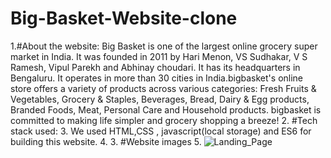 # Big-Basket-Website-clone
1.#About the website:
Big Basket is one of the largest online grocery super market in India. It was founded in 2011 by Hari Menon, VS Sudhakar, V S Ramesh, Vipul Parekh and Abhinay choudari. It has its headquarters in Bengaluru. It operates in more than 30 cities in India.bigbasket's online store offers a variety of products across various categories: Fresh Fruits & Vegetables, Grocery & Staples, Beverages, Bread, Dairy & Egg products, Branded Foods, Meat, Personal Care and Household products. bigbasket is committed to making life simpler and grocery shopping a breeze!
2. #Tech stack used:
3. We used HTML,CSS , javascript(local storage) and ES6 for building this website.
4. 3. #Website images
5. ![Landing_Page](https://user-images.githubusercontent.com/96121369/170838085-4f798aff-29d8-459d-bd49-0dc22cebd921.png)

